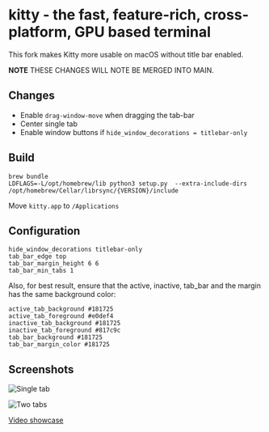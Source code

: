 # kitty - the fast, feature-rich, cross-platform, GPU based terminal

This fork makes Kitty more usable on macOS without title bar enabled.

**NOTE** THESE CHANGES WILL NOTE BE MERGED INTO MAIN.

## Changes

-   Enable `drag-window-move` when dragging the tab-bar
-   Center single tab
-   Enable window buttons if `hide_window_decorations = titlebar-only`

## Build

```shell
brew bundle
LDFLAGS=-L/opt/homebrew/lib python3 setup.py  --extra-include-dirs /opt/homebrew/Cellar/librsync/{VERSION}/include
```

Move `kitty.app` to `/Applications`

## Configuration

```
hide_window_decorations titlebar-only
tab_bar_edge top
tab_bar_margin_height 6 6
tab_bar_min_tabs 1
```

Also, for best result, ensure that the active, inactive, tab_bar and the margin
has the same background color:

```
active_tab_background #181725
active_tab_foreground #e0def4
inactive_tab_background #181725
inactive_tab_foreground #817c9c
tab_bar_background #181725
tab_bar_margin_color #181725
```

## Screenshots

![Single tab](https://i.imgur.com/CbILExU.png)

![Two tabs](https://i.imgur.com/F6GS3ij.png)

[Video showcase](https://i.imgur.com/TZNW9uj.mp4)
